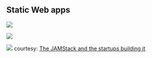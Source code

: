 ## Static Web apps

![](https://www.netlify.com/img/jamstack/how-it-works.svg)

![](https://docs.microsoft.com/en-us/azure/static-web-apps/media/overview/static-apps-overview.png)

![](https://technically.dev/images/jamstack/diagram.jpg)
courtesy: [The JAMStack and the startups building it](https://technically.dev/posts/the-jamstack-and-the-startups-building-it.html)
